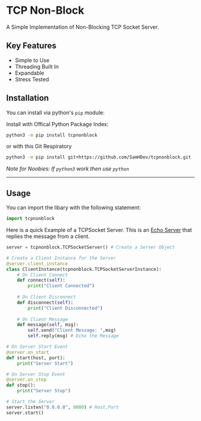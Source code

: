 # TCP Non-Block
A Simple Implementation of Non-Blocking TCP Socket Server. 

## Key Features

 * Simple to Use
 * Threading Built In
 * Expandable
 * Stress Tested

## Installation
You can install via python's `pip` module:

Install with Offical Python Package Index:
```bash
python3 -m pip install tcpnonblock
```
or with this Git Respiratory
```bash
python3 -m pip install git+https://github.com/SamHDev/tcpnonblock.git
```
*Note for Noobies: If `python3` work then use `python`*

----
## Usage

You can import the libary with the following statement:
```py
import tcpnonblock
```

Here is a quick Example of a TCPSocket Server. This is an [Echo Server](/demos/echo/server.py) that replies the message from a client.
```py
server = tcpnonblock.TCPSocketServer() # Create a Server Object

# Create a Client Instance for the Server
@server.client_instance
class ClientInstance(tcpnonblock.TCPSocketServerInstance):
    # On Client Connect
    def connect(self):
        print("Client Connected")
    
    # On Client Disconnect
    def disconnect(self):
        print("Client Disconnected")
    
    # On Client Message
    def message(self, msg):
        self.send("Client Message: ",msg)
        self.reply(msg) # Echo the Message

# On Server Start Event
@server.on_start
def start(host, port):
    print("Server Start")

# On Server Stop Event
@server.on_stop
def stop():
    print("Server Stop")

# Start the Server
server.listen("0.0.0.0", 8080) # Host,Port
server.start()
```
